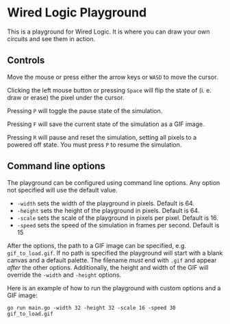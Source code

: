 Wired Logic Playground
======================
This is a playground for Wired Logic. It is where you can draw your own circuits and see them in action.

Controls
--------
Move the mouse or press either the arrow keys or `WASD` to move the cursor.

Clicking the left mouse button or pressing `Space` will flip the state of (i. e. draw or erase) the pixel under the cursor. 

Pressing `P` will toggle the pause state of the simulation.

Pressing `F` will save the current state of the simulation as a GIF image.

Pressing `R` will pause and reset the simulation, setting all pixels to a powered off state. You must press `P` to resume the simulation.

Command line options
--------------------
The playground can be configured using command line options. Any option not specified will use the default value.
- `-width` sets the width of the playground in pixels. Default is 64.
- `-height` sets the height of the playground in pixels. Default is 64.
- `-scale` sets the scale of the playground in pixels per pixel. Default is 16.
- `-speed` sets the speed of the simulation in frames per second. Default is 15

After the options, the path to a GIF image can be specified, e.g. `gif_to_load.gif`. If no path is specified the playground will start with a blank canvas and a default palette. The filename *must* end with `.gif` and appear *after* the other options. Additionally, the height and width of the GIF will override the `-width` and `-height` options.

Here is an example of how to run the playground with custom options and a GIF image:
```
go run main.go -width 32 -height 32 -scale 16 -speed 30 gif_to_load.gif
```
